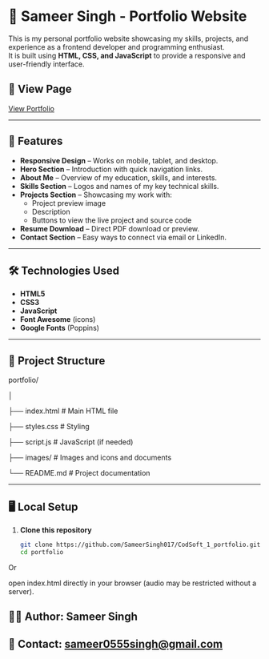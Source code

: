 # 💼 Sameer Singh - Portfolio Website

This is my personal portfolio website showcasing my skills, projects, and experience as a frontend developer and programming enthusiast.  
It is built using **HTML, CSS, and JavaScript** to provide a responsive and user-friendly interface.

## 🚀 View Page
[View Portfolio](https://sameersinghportfolio.netlify.app) 

---

## 📌 Features
- **Responsive Design** – Works on mobile, tablet, and desktop.
- **Hero Section** – Introduction with quick navigation links.
- **About Me** – Overview of my education, skills, and interests.
- **Skills Section** – Logos and names of my key technical skills.
- **Projects Section** – Showcasing my work with:
  - Project preview image
  - Description
  - Buttons to view the live project and source code
- **Resume Download** – Direct PDF download or preview.
- **Contact Section** – Easy ways to connect via email or LinkedIn.

---

## 🛠️ Technologies Used
- **HTML5**
- **CSS3**
- **JavaScript**
- **Font Awesome** (icons)
- **Google Fonts** (Poppins)

---

## 📂 Project Structure
portfolio/

│

├── index.html        # Main HTML file

├── styles.css        # Styling

├── script.js         # JavaScript (if needed)

├── images/           # Images and icons and documents

└── README.md         # Project documentation



---

## 🖥️ Local Setup
1. **Clone this repository**
   ```bash
   git clone https://github.com/SameerSingh017/CodSoft_1_portfolio.git
   cd portfolio


Or 

open index.html directly in your browser (audio may be restricted without a server).


## 👨‍💻 Author: Sameer Singh
## 📧 Contact: sameer0555singh@gmail.com
